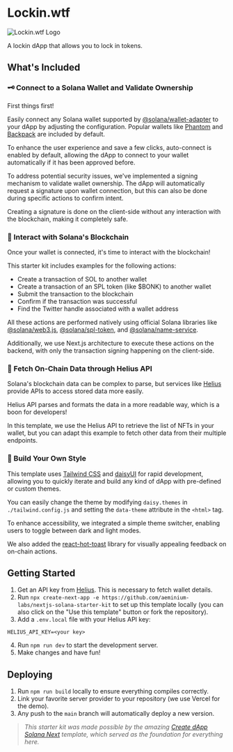# Lockin.wtf

![Lockin.wtf Logo](https://ipfs.io/ipfs/Qmc2SJQW4K7UYYVLdoKSf4cGVZbuFGTF4dZiAdRtivNkpX)

A lockin dApp that allows you to lock in tokens.

## What's Included

### **🗝️ Connect to a Solana Wallet and Validate Ownership**

First things first!

Easily connect any Solana wallet supported by [@solana/wallet-adapter](https://github.com/solana-labs/wallet-adapter) to your dApp by adjusting the configuration. Popular wallets like [Phantom](https://phantom.app/) and [Backpack](https://www.backpack.app/) are included by default.

To enhance the user experience and save a few clicks, auto-connect is enabled by default, allowing the dApp to connect to your wallet automatically if it has been approved before.

To address potential security issues, we've implemented a signing mechanism to validate wallet ownership. The dApp will automatically request a signature upon wallet connection, but this can also be done during specific actions to confirm intent.

Creating a signature is done on the client-side without any interaction with the blockchain, making it completely safe.

### **🔗 Interact with Solana's Blockchain**

Once your wallet is connected, it's time to interact with the blockchain!

This starter kit includes examples for the following actions:

- Create a transaction of SOL to another wallet
- Create a transaction of an SPL token (like $BONK) to another wallet
- Submit the transaction to the blockchain
- Confirm if the transaction was successful
- Find the Twitter handle associated with a wallet address

All these actions are performed natively using official Solana libraries like [@solana/web3.js](https://solana-labs.github.io/solana-web3.js/), [@solana/spl-token](https://solana-labs.github.io/solana-program-library/token/js/), and [@solana/name-service](https://spl.solana.com/name-service).

Additionally, we use Next.js architecture to execute these actions on the backend, with only the transaction signing happening on the client-side.

### **🔌 Fetch On-Chain Data through Helius API**

Solana's blockchain data can be complex to parse, but services like [Helius](https://helius.xyz/) provide APIs to access stored data more easily.

Helius API parses and formats the data in a more readable way, which is a boon for developers!

In this template, we use the Helius API to retrieve the list of NFTs in your wallet, but you can adapt this example to fetch other data from their multiple endpoints.

### **🎨 Build Your Own Style**

This template uses [Tailwind CSS](https://tailwindcss.com/) and [daisyUI](https://daisyui.com/) for rapid development, allowing you to quickly iterate and build any kind of dApp with pre-defined or custom themes.

You can easily change the theme by modifying `daisy.themes` in `./tailwind.config.js` and setting the `data-theme` attribute in the `<html>` tag.

To enhance accessibility, we integrated a simple theme switcher, enabling users to toggle between dark and light modes.

We also added the [react-hot-toast](https://react-hot-toast.com/) library for visually appealing feedback on on-chain actions.

## Getting Started

1. Get an API key from [Helius](https://helius.xyz/). This is necessary to fetch wallet details.
2. Run `npx create-next-app -e https://github.com/aeminium-labs/nextjs-solana-starter-kit` to set up this template locally (you can also click on the "Use this template" button or fork the repository).
3. Add a `.env.local` file with your Helius API key:

```
HELIUS_API_KEY=<your key>
```

4. Run `npm run dev` to start the development server.
5. Make changes and have fun!

## Deploying

1. Run `npm run build` locally to ensure everything compiles correctly.
2. Link your favorite server provider to your repository (we use Vercel for the demo).
3. Any push to the `main` branch will automatically deploy a new version.

> _This starter kit was made possible by the amazing [Create dApp Solana Next](https://github.com/thuglabs/create-dapp-solana-nextjs) template, which served as the foundation for everything here._